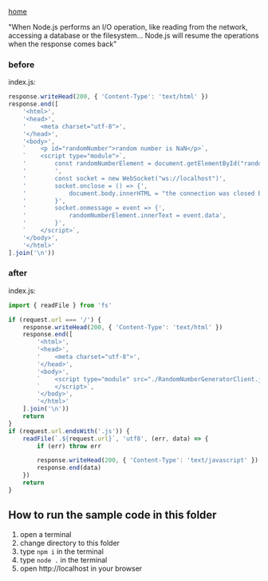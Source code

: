 [home](../README.md)

"When Node.js performs an I/O operation, like reading from the network, accessing a database or the filesystem... Node.js will resume the operations when the response comes back"

### before
index.js:
```js
response.writeHead(200, { 'Content-Type': 'text/html' })
response.end([
    '<html>',
    '<head>',
    '    <meta charset="utf-8">',
    '</head>',
    '<body>',
    `    <p id="randomNumber">random number is NaN</p>`,
    `    <script type="module">`,
    '        const randomNumberElement = document.getElementById("randomNumber")',
    '        ',
    '        const socket = new WebSocket("ws://localhost")',
    '        socket.onclose = () => {',
    '            document.body.innerHTML = "the connection was closed by the server."',
    '        }',
    '        socket.onmessage = event => {',
    '            randomNumberElement.innerText = event.data',
    '        }',
    `    </script>`,
    '</body>',
    '</html>'
].join('\n'))
```

### after
index.js:
```js
import { readFile } from 'fs'

if (request.url === '/') {
    response.writeHead(200, { 'Content-Type': 'text/html' })
    response.end([
        '<html>',
        '<head>',
        '    <meta charset="utf-8">',
        '</head>',
        '<body>',
        `    <script type="module" src="./RandomNumberGeneratorClient.js">`,
        `    </script>`,
        '</body>',
        '</html>'
    ].join('\n'))
    return
}
if (request.url.endsWith('.js')) {
    readFile(`.${request.url}`, 'utf8', (err, data) => {
        if (err) throw err

        response.writeHead(200, { 'Content-Type': 'text/javascript' })
        response.end(data)
    })
    return
}
```

## How to run the sample code in this folder
1. open a terminal
1. change directory to this folder
1. type `npm i` in the terminal
1. type `node .` in the terminal
1. open http://localhost in your browser